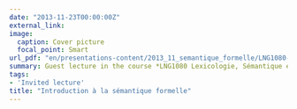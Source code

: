 ```yaml
---
date: "2013-11-23T00:00:00Z"
external_link: 
image:
  caption: Cover picture
  focal_point: Smart
url_pdf: "en/presentations-content/2013_11_semantique_formelle/LNG1080-IntroductionSemantiqueFormelle.pdf"
summary: Guest lecture in the course *LNG1080 Lexicologie, Sémantique et Morphologie* taught by Mireille Tremblay in 2013
tags:
- 'Invited lecture'
title: "Introduction à la sémantique formelle"
---
```



